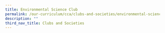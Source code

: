 ```yaml
---
title: Environmental Science Club
permalink: /our-curriculum/cca/clubs-and-societies/environmental-science-club/
description: ""
third_nav_title: Clubs and Societies
---
```

